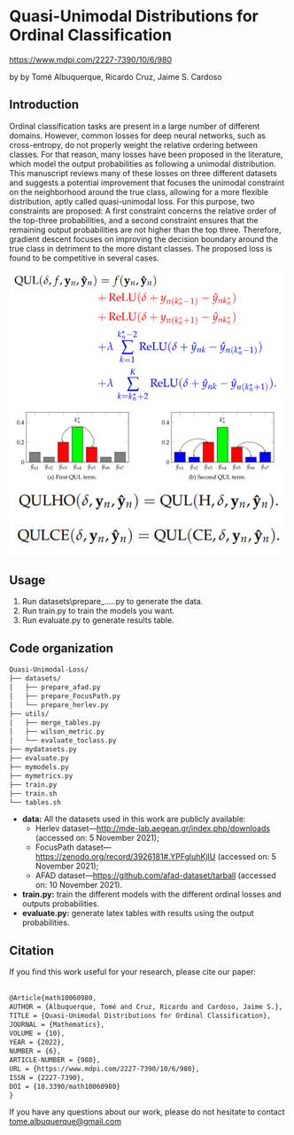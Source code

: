 # Quasi-Unimodal Distributions for Ordinal Classification

https://www.mdpi.com/2227-7390/10/6/980

by by Tomé Albuquerque, Ricardo Cruz, Jaime S. Cardoso

## Introduction
Ordinal classification tasks are present in a large number of different domains. However, common losses for deep neural networks, such as cross-entropy, do not properly weight the relative ordering between classes. For that reason, many losses have been proposed in the literature, which model the output probabilities as following a unimodal distribution. This manuscript reviews many of these losses on three different datasets and suggests a potential improvement that focuses the unimodal constraint on the neighborhood around the true class, allowing for a more flexible distribution, aptly called quasi-unimodal loss. For this purpose, two constraints are proposed: A first constraint concerns the relative order of the top-three probabilities, and a second constraint ensures that the remaining output probabilities are not higher than the top three. Therefore, gradient descent focuses on improving the decision boundary around the true class in detriment to the more distant classes. The proposed loss is found to be competitive in several cases.

<img src="https://github.com/tomealbuquerque/Quasi-Unimodal-Loss/blob/main/figures/eq1.png" width="500">

<img src="https://github.com/tomealbuquerque/Quasi-Unimodal-Loss/blob/main/figures/barchart.png" width="500">

<img src="https://github.com/tomealbuquerque/Quasi-Unimodal-Loss/blob/main/figures/eq2.png" width="500">

## Usage

  1. Run datasets\prepare_.....py to generate the data.
  2. Run train.py to train the models you want.
  3. Run evaluate.py to generate results table.

## Code organization
```
Quasi-Unimodal-Loss/
├── datasets/
│   ├── prepare_afad.py
│   ├── prepare_FocusPath.py
│   └── prepare_herlev.py
├── utils/
│   ├── merge_tables.py
│   ├── wilson_metric.py
│   └── evaluate_toclass.py
├── mydatasets.py
├── evaluate.py
├── mymodels.py
├── mymetrics.py
├── train.py
├── train.sh
└── tables.sh

```
  * **data:** All the datasets used in this work are publicly available: 
    * Herlev dataset—http://mde-lab.aegean.gr/index.php/downloads (accessed on: 5 November 2021);
    * FocusPath dataset—https://zenodo.org/record/3926181#.YPFgluhKjIU (accessed on: 5 November 2021);
    * AFAD dataset—https://github.com/afad-dataset/tarball (accessed on: 10 November 2021).
  * **train.py:** train the different models with the different ordinal losses
    and outputs probabilities.
  * **evaluate.py:** generate latex tables with results using the output
    probabilities.
    
## Citation
If you find this work useful for your research, please cite our paper:
```

@Article{math10060980,
AUTHOR = {Albuquerque, Tomé and Cruz, Ricardo and Cardoso, Jaime S.},
TITLE = {Quasi-Unimodal Distributions for Ordinal Classification},
JOURNAL = {Mathematics},
VOLUME = {10},
YEAR = {2022},
NUMBER = {6},
ARTICLE-NUMBER = {980},
URL = {https://www.mdpi.com/2227-7390/10/6/980},
ISSN = {2227-7390},
DOI = {10.3390/math10060980}
}

```

If you have any questions about our work, please do not hesitate to contact [tome.albuquerque@gmail.com](tome.albuquerque@gmail.com)
